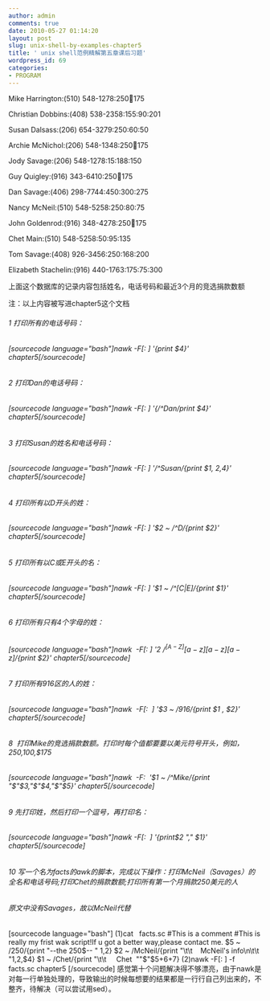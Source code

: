 ```yaml
---
author: admin
comments: true
date: 2010-05-27 01:14:20
layout: post
slug: unix-shell-by-examples-chapter5
title: ' unix shell范例精解第五章课后习题'
wordpress_id: 69
categories:
- PROGRAM
---
```


Mike Harrington:(510) 548-1278:250:100:175

Christian Dobbins:(408) 538-2358:155:90:201

Susan Dalsass:(206) 654-3279:250:60:50

Archie McNichol:(206) 548-1348:250:100:175

Jody Savage:(206) 548-1278:15:188:150

Guy Quigley:(916) 343-6410:250:100:175

Dan Savage:(406) 298-7744:450:300:275

Nancy McNeil:(510) 548-5258:250:80:75

John Goldenrod:(916) 348-4278:250:100:175

Chet Main:(510) 548-5258:50:95:135

Tom Savage:(408) 926-3456:250:168:200

Elizabeth Stachelin:(916) 440-1763:175:75:300

上面这个数据库的记录内容包括姓名，电话号码和最近3个月的竞选捐款数额<!-- more -->

注：以上内容被写进chapter5这个文档

###### 1 打印所有的电话号码：

###### [sourcecode language="bash"]nawk -F[: ] '{print $4}' chapter5[/sourcecode]

###### 2 打印Dan的电话号码：

###### [sourcecode language="bash"]nawk -F[: ] '{/^Dan/print $4}' chapter5[/sourcecode]

###### 3 打印Susan的姓名和电话号码：

###### [sourcecode language="bash"]nawk -F[: ] '/^Susan/{print $1, $2,$4}' chapter5[/sourcecode]

###### 4 打印所有以D开头的姓：

###### [sourcecode language="bash"]nawk -F[: ] '$2 ~ /^D/{print $2}' chapter5[/sourcecode]

###### 5 打印所有以C或E开头的名：

######  [sourcecode language="bash"]nawk -F[: ] '$1 ~ /^[C|E]/{print $1}' chapter5[/sourcecode]

###### 6 打印所有只有4个字母的姓：

###### [sourcecode language="bash"]nawk  -F[: ] '$2 ~ /^[A-Z][a-z][a-z][a-z]$/{print $2}' chapter5[/sourcecode]

###### 7 打印所有916区的人的姓：

###### [sourcecode language="bash"]nawk  -F[:  ] '$3 ~ /916/{print $1 , $2}' chapter5[/sourcecode]

###### 8  打印Mike的竞选捐款数额。打印时每个值都要要以美元符号开头，例如，$250,$100,$175

###### [sourcecode language="bash"]nawk  -F:  '$1 ~ /^Mike/{print "$"$3,"$"$4,"$"$5}' chapter5[/sourcecode]

###### 9 先打印姓，然后打印一个逗号，再打印名：

###### [sourcecode language="bash"]nawk -F[:  ] '{print$2 "," $1}' chapter5[/sourcecode]

### 

###### 10 写一个名为facts的awk的脚本，完成以下操作：打印McNeil（Savages）的全名和电话号码;打印Chet的捐款数额;打印所有第一个月捐款250美元的人

###### 原文中没有Savages，故以McNeil代替

[sourcecode language="bash"]
(1)cat   facts.sc
#This is a comment
#This is really my frist wak script!If u got a better way,please contact me.
$5 ~ /250/{print "--the 250$-- " $1,$2}
$2 ~ /McNeil/{print "\t\t    McNeil's info\n\t\t "$1,$2,$4}
$1 ~ /Chet/{print "\t\t     Chet  ""$"$5+$6+$7}
(2)nawk -F[: ] -f facts.sc chapter5
[/sourcecode]
感觉第十个问题解决得不够漂亮，由于nawk是对每一行单独处理的，导致输出的时候每想要的结果都是一行行自己列出来的，不整齐，待解决（可以尝试用sed）。

